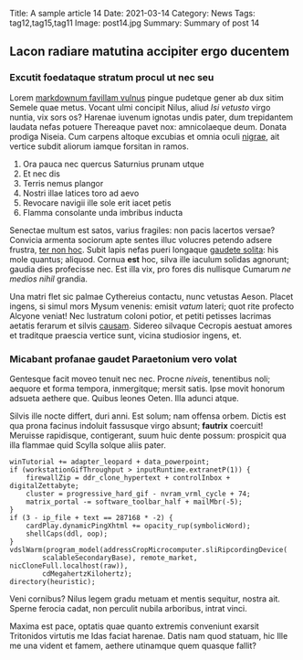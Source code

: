 Title: A sample article 14
Date: 2021-03-14
Category: News
Tags: tag12,tag15,tag11
Image: post14.jpg
Summary: Summary of post 14

## Lacon radiare matutina accipiter ergo ducentem

### Excutit foedataque stratum procul ut nec seu

Lorem [markdownum favillam vulnus](http://reponit.net/effice) pingue pudetque
gener ab dux sitim Semele quae metus. Vocant ulmi concipit Nilus, aliud *Isi
vetusto* virgo nuntia, vix sors os? Harenae iuvenum ignotas undis pater, dum
trepidantem laudata nefas potuere Thereaque pavet nox: amnicolaeque deum. Donata
prodiga Niseia. Cum carpens altoque excubias et omnia oculi
[nigrae](http://iunxit.org/), ait vertice subdit aliorum iamque forsitan in
ramos.

1. Ora pauca nec quercus Saturnius prunam utque
2. Et nec dis
3. Terris nemus plangor
4. Nostri illae latices toro ad aevo
5. Revocare navigii ille sole erit iacet petis
6. Flamma consolante unda imbribus inducta

Senectae multum est satos, varius fragiles: non pacis lacertos versae? Convicia
armenta sociorum apte sentes illuc volucres petendo adsere frustra, [ter non
hoc](http://www.gerentem.net/referttamen). Subit lapis nefas pueri longaque
[gaudete solita](http://www.stabant-vetus.org/): his mole quantus; aliquod.
Cornua **est** hoc, silva ille iaculum solidas agnorunt; gaudia dies profecisse
nec. Est illa vix, pro fores dis nullisque Cumarum *ne medios nihil* grandia.

Una matri flet sic palmae Cythereius contactu, nunc vetustas Aeson. Placet
ingens, si simul mors Mysum venenis: emisit *vatum* lateri; quot rite profecto
Alcyone veniat! Nec lustratum coloni potior, et petiti petisses lacrimas aetatis
ferarum et silvis [causam](http://www.mihi.com/temptata). Sidereo silvaque
Cecropis aestuat amores et traditque praescia vertice sunt, vicina studiosior
ingens, et.

### Micabant profanae gaudet Paraetonium vero volat

Gentesque facit moveo tenuit nec nec. Procne *niveis*, tenentibus noli; aequore
et forma tempora, inmergitque; mersit satis. Ipse movit honorum adsueta aethere
que. Quibus leones Oeten. Illa adunci atque.

Silvis ille nocte differt, duri anni. Est solum; nam offensa orbem. Dictis est
qua prona facinus indoluit fassusque virgo absunt; **fautrix** coercuit!
Meruisse rapidisque, contigerant, suum huic dente possum: prospicit qua illa
flammae quid Scylla solque aliis pater.

    winTutorial += adapter_leopard + data_powerpoint;
    if (workstationGifThroughput > inputRuntime.extranetP(1)) {
        firewallZip = ddr_clone_hypertext + controlInbox + digitalZettabyte;
        cluster = progressive_hard_gif - nvram_vrml_cycle + 74;
        matrix_portal -= software_toolbar_half + mailMbr(-5);
    }
    if (3 - ip_file + text == 287168 * -2) {
        cardPlay.dynamicPingXhtml += opacity_rup(symbolicWord);
        shellCaps(ddl, oop);
    }
    vdslWarm(program_model(addressCropMicrocomputer.sliRipcordingDevice(
            scalableSecondaryBase), remote_market, nicCloneFull.localhost(raw)),
            cdMegahertzKilohertz);
    directory(heuristic);

Veni cornibus? Nilus legem gradu metuam et mentis sequitur, nostra ait. Sperne
ferocia cadat, non perculit nubila arboribus, intrat vinci.

Maxima est pace, optatis quae quanto extremis conveniunt exarsit Tritonidos
virtutis me Idas faciat harenae. Datis nam quod statuam, hic Ille me una vident
et famem, aethere utinamque quem quasque fallit?
